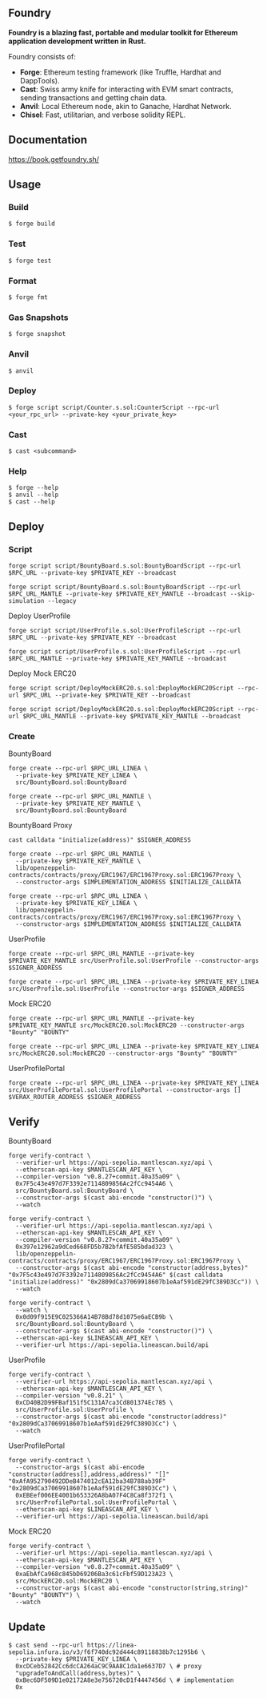 ## Foundry

**Foundry is a blazing fast, portable and modular toolkit for Ethereum application development written in Rust.**

Foundry consists of:

-   **Forge**: Ethereum testing framework (like Truffle, Hardhat and DappTools).
-   **Cast**: Swiss army knife for interacting with EVM smart contracts, sending transactions and getting chain data.
-   **Anvil**: Local Ethereum node, akin to Ganache, Hardhat Network.
-   **Chisel**: Fast, utilitarian, and verbose solidity REPL.

## Documentation

https://book.getfoundry.sh/

## Usage

### Build

```shell
$ forge build
```

### Test

```shell
$ forge test
```

### Format

```shell
$ forge fmt
```

### Gas Snapshots

```shell
$ forge snapshot
```

### Anvil

```shell
$ anvil
```

### Deploy

```shell
$ forge script script/Counter.s.sol:CounterScript --rpc-url <your_rpc_url> --private-key <your_private_key>
```

### Cast

```shell
$ cast <subcommand>
```

### Help

```shell
$ forge --help
$ anvil --help
$ cast --help
```

## Deploy

### Script

```shell
forge script script/BountyBoard.s.sol:BountyBoardScript --rpc-url $RPC_URL --private-key $PRIVATE_KEY --broadcast

forge script script/BountyBoard.s.sol:BountyBoardScript --rpc-url $RPC_URL_MANTLE --private-key $PRIVATE_KEY_MANTLE --broadcast --skip-simulation --legacy
```

Deploy UserProfile

```shell
forge script script/UserProfile.s.sol:UserProfileScript --rpc-url $RPC_URL --private-key $PRIVATE_KEY --broadcast

forge script script/UserProfile.s.sol:UserProfileScript --rpc-url $RPC_URL_MANTLE --private-key $PRIVATE_KEY_MANTLE --broadcast
```

Deploy Mock ERC20

```shell
forge script script/DeployMockERC20.s.sol:DeployMockERC20Script --rpc-url $RPC_URL --private-key $PRIVATE_KEY --broadcast

forge script script/DeployMockERC20.s.sol:DeployMockERC20Script --rpc-url $RPC_URL_MANTLE --private-key $PRIVATE_KEY_MANTLE --broadcast
```

### Create

BountyBoard

```shell
forge create --rpc-url $RPC_URL_LINEA \
  --private-key $PRIVATE_KEY_LINEA \
  src/BountyBoard.sol:BountyBoard

forge create --rpc-url $RPC_URL_MANTLE \
  --private-key $PRIVATE_KEY_MANTLE \
  src/BountyBoard.sol:BountyBoard
```

BountyBoard Proxy

```shell
cast calldata "initialize(address)" $SIGNER_ADDRESS

forge create --rpc-url $RPC_URL_MANTLE \
  --private-key $PRIVATE_KEY_MANTLE \
  lib/openzeppelin-contracts/contracts/proxy/ERC1967/ERC1967Proxy.sol:ERC1967Proxy \
  --constructor-args $IMPLEMENTATION_ADDRESS $INITIALIZE_CALLDATA

forge create --rpc-url $RPC_URL_LINEA \
  --private-key $PRIVATE_KEY_LINEA \
  lib/openzeppelin-contracts/contracts/proxy/ERC1967/ERC1967Proxy.sol:ERC1967Proxy \
  --constructor-args $IMPLEMENTATION_ADDRESS $INITIALIZE_CALLDATA
```

UserProfile

```shell
forge create --rpc-url $RPC_URL_MANTLE --private-key $PRIVATE_KEY_MANTLE src/UserProfile.sol:UserProfile --constructor-args $SIGNER_ADDRESS

forge create --rpc-url $RPC_URL_LINEA --private-key $PRIVATE_KEY_LINEA src/UserProfile.sol:UserProfile --constructor-args $SIGNER_ADDRESS
```

Mock ERC20

```shell
forge create --rpc-url $RPC_URL_MANTLE --private-key $PRIVATE_KEY_MANTLE src/MockERC20.sol:MockERC20 --constructor-args "Bounty" "BOUNTY"

forge create --rpc-url $RPC_URL_LINEA --private-key $PRIVATE_KEY_LINEA src/MockERC20.sol:MockERC20 --constructor-args "Bounty" "BOUNTY"
```

UserProfilePortal

```shell
forge create --rpc-url $RPC_URL_LINEA --private-key $PRIVATE_KEY_LINEA src/UserProfilePortal.sol:UserProfilePortal --constructor-args [] $VERAX_ROUTER_ADDRESS $SIGNER_ADDRESS
```

## Verify

BountyBoard

```shell
forge verify-contract \
  --verifier-url https://api-sepolia.mantlescan.xyz/api \
  --etherscan-api-key $MANTLESCAN_API_KEY \
  --compiler-version "v0.8.27+commit.40a35a09" \
  0x7F5c43e497d7F3392e7114809856Ac2fCc9454A6 \
  src/BountyBoard.sol:BountyBoard \
  --constructor-args $(cast abi-encode "constructor()") \
  --watch

forge verify-contract \
  --verifier-url https://api-sepolia.mantlescan.xyz/api \
  --etherscan-api-key $MANTLESCAN_API_KEY \
  --compiler-version "v0.8.27+commit.40a35a09" \
  0x397e12962a9dCed668FD5b7B2bfAfE585bdad323 \
  lib/openzeppelin-contracts/contracts/proxy/ERC1967/ERC1967Proxy.sol:ERC1967Proxy \
  --constructor-args $(cast abi-encode "constructor(address,bytes)" "0x7F5c43e497d7F3392e7114809856Ac2fCc9454A6" $(cast calldata "initialize(address)" "0x2809dCa37069918607b1eAaf591dE29fC389D3Cc")) \
  --watch

forge verify-contract \
  --watch \
  0x0d09f915E9C025366A14B78Bd78d1075e6aECB9b \
  src/BountyBoard.sol:BountyBoard \
  --constructor-args $(cast abi-encode "constructor()") \
  --etherscan-api-key $LINEASCAN_API_KEY \
  --verifier-url https://api-sepolia.lineascan.build/api
```

UserProfile

```shell
forge verify-contract \
  --verifier-url https://api-sepolia.mantlescan.xyz/api \
  --etherscan-api-key $MANTLESCAN_API_KEY \
  --compiler-version "v0.8.21" \
  0xCD40B2D99FBaf151f5C131A7ca3Cd801374Ec785 \
  src/UserProfile.sol:UserProfile \
  --constructor-args $(cast abi-encode "constructor(address)" "0x2809dCa37069918607b1eAaf591dE29fC389D3Cc") \
  --watch
```

UserProfilePortal

```shell
forge verify-contract \
  --constructor-args $(cast abi-encode "constructor(address[],address,address)" "[]" "0xAfA952790492DDeB474012cEA12ba34B788ab39F" "0x2809dCa37069918607b1eAaf591dE29fC389D3Cc") \
  0xEBEef006EE4001b653326A8bA07F4C8Ca8f372f1 \
  src/UserProfilePortal.sol:UserProfilePortal \
  --etherscan-api-key $LINEASCAN_API_KEY \
  --verifier-url https://api-sepolia.lineascan.build/api
```

Mock ERC20

```shell
forge verify-contract \
  --verifier-url https://api-sepolia.mantlescan.xyz/api \
  --etherscan-api-key $MANTLESCAN_API_KEY \
  --compiler-version "v0.8.27+commit.40a35a09" \
  0xaEbAfCa968c845bD69206Ba3c61cFbf59D123A23 \
  src/MockERC20.sol:MockERC20 \
  --constructor-args $(cast abi-encode "constructor(string,string)" "Bounty" "BOUNTY") \
  --watch
```

## Update

```shell
$ cast send --rpc-url https://linea-sepolia.infura.io/v3/f6f740dc92d444c89118838b7c1295b6 \
  --private-key $PRIVATE_KEY_LINEA \
  0xcDCeb52842Cc6dcCA264aC9C9AA8C1da1e6637D7 \ # proxy
  "upgradeToAndCall(address,bytes)" \
  0xBec6DF509D1e02172A8e3e756720cD1f4447456d \ # implementation
  0x
```
